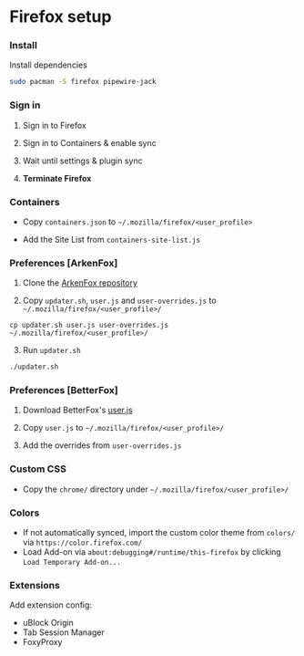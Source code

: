 # Firefox setup

### Install

Install dependencies

```sh
sudo pacman -S firefox pipewire-jack
```

### Sign in

1. Sign in to Firefox

2. Sign in to Containers & enable sync

3. Wait until settings & plugin sync

4. **Terminate Firefox**

### Containers

- Copy `containers.json` to `~/.mozilla/firefox/<user_profile>`

- Add the Site List from `containers-site-list.js`

### Preferences [ArkenFox]

1. Clone the [ArkenFox repository](https://github.com/arkenfox/user.js)

2. Copy `updater.sh`, `user.js` and `user-overrides.js` to `~/.mozilla/firefox/<user_profile>/`

```
cp updater.sh user.js user-overrides.js ~/.mozilla/firefox/<user_profile>/
```

3. Run `updater.sh`

```sh
./updater.sh
```

### Preferences [BetterFox]

1. Download BetterFox's [user.js](https://github.com/yokoffing/Betterfox/blob/main/user.js)

2. Copy `user.js` to `~/.mozilla/firefox/<user_profile>/`

3. Add the overrides from `user-overrides.js`

### Custom CSS

- Copy the `chrome/` directory under `~/.mozilla/firefox/<user_profile>/`

### Colors

- If not automatically synced, import the custom color theme from `colors/` via `https://color.firefox.com/`
- Load Add-on via `about:debugging#/runtime/this-firefox` by clicking `Load Temporary Add-on...`

### Extensions

Add extension config:
- uBlock Origin
- Tab Session Manager
- FoxyProxy

